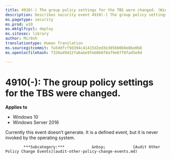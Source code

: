 ```yaml
---
title: 4910(-) The group policy settings for the TBS were changed. (Windows 10)
description: Describes security event 4910(-) The group policy settings for the TBS were changed.
ms.pagetype: security
ms.prod: w10
ms.mktglfcycl: deploy
ms.sitesec: library
author: Mir0sh
translationtype: Human Translation
ms.sourcegitcommit: fa5ddfcf9d394c41415d2ed3e305b8068e8be0b8
ms.openlocfilehash: 7320ad9d22fa6abe9feb0b6f8af9e07f8fad5e9d

---
```


# 4910(-): The group policy settings for the TBS were changed.

**Applies to**
-   Windows 10
-   Windows Server 2016


Currently this event doesn’t generate. It is a defined event, but it is never invoked by the operating system.


            ***Subcategory:***            &nbsp;            [Audit Other Policy Change Events](audit-other-policy-change-events.md)
          




<!--HONumber=Jun16_HO4-->


